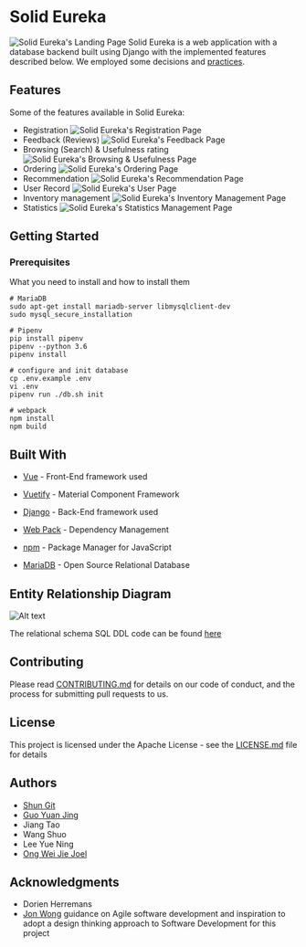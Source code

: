# Solid Eureka
![Solid Eureka's Landing Page](img/landing_page.png)
Solid Eureka is a web application with a database backend built using Django with the implemented
features described below.
We employed some decisions and [practices](practices.md).

## Features
Some of the features available in Solid Eureka:
* Registration
![Solid Eureka's Registration Page](img/registration.png)
* Feedback (Reviews)
![Solid Eureka's Feedback Page](img/item_information.png)
* Browsing (Search) & Usefulness rating
![Solid Eureka's Browsing & Usefulness Page](img/search_item.png)
* Ordering
![Solid Eureka's Ordering Page](img/cart.png)
* Recommendation
![Solid Eureka's Recommendation Page](img/recommendation.png)
* User Record
![Solid Eureka's User Page](img/user.png)
* Inventory management
![Solid Eureka's Inventory Management Page](img/inventory_management.png)
* Statistics
![Solid Eureka's Statistics Management Page](img/statistic.png)

## Getting Started

### Prerequisites

What you need to install and how to install them

```
# MariaDB
sudo apt-get install mariadb-server libmysqlclient-dev
sudo mysql_secure_installation

# Pipenv
pip install pipenv
pipenv --python 3.6
pipenv install

# configure and init database
cp .env.example .env
vi .env
pipenv run ./db.sh init

# webpack
npm install
npm build
```

## Built With

* [Vue](https://vuejs.org/) - Front-End framework used
* [Vuetify](https://vuetifyjs.com/) - Material Component Framework

* [Django](https://www.djangoproject.com/) - Back-End framework used

* [Web Pack](https://webpack.js.org/) - Dependency Management
* [npm](https://www.npmjs.com/) - Package Manager for JavaScript

* [MariaDB](https://mariadb.org/) - Open Source Relational Database


## Entity Relationship Diagram
![Alt text](img/er-diagram.jpeg "ER Diagram")

The relational schema SQL DDL code can be found [here](common/schema.sql)

## Contributing

Please read [CONTRIBUTING.md](CONTRIBUTING.md) for details on our code of conduct, and the process for submitting pull requests to us.

## License

This project is licensed under the Apache License - see the [LICENSE.md](LICENSE.md) file for details

## Authors

* [Shun Git](https://github.com/randName)
* [Guo Yuan Jing](https://github.com/guoyuanjing2988)
* Jiang Tao
* Wang Shuo
* Lee Yue Ning
* [Ong Wei Jie Joel](https://github.com/joelowj)

## Acknowledgments
* Dorien Herremans
* [Jon Wong](https://github.com/jon-wong-sutd) guidance on Agile software development and inspiration to adopt a design thinking approach to Software Development for this project
